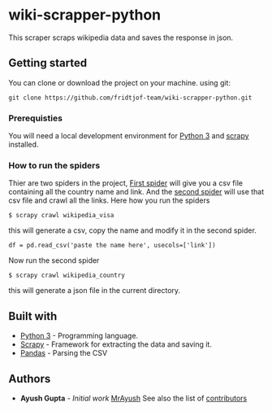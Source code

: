 # wiki-scrapper-python
This scraper scraps wikipedia data and saves the response in json.
## Getting started
You can clone or download the project on your machine.
using git:
```
git clone https://github.com/fridtjof-team/wiki-scrapper-python.git
```
### Prerequisties
You will need a local development environment for [Python 3](https://www.python.org/download/releases/3.0/) and [scrapy](http://doc.scrapy.org/en/1.1/intro/overview.html) installed.

### How to run the spiders
Thier are two spiders in the project, [First spider](https://github.com/fridtjof-team/wiki-scrapper-python/blob/master/spiders/wikipedia_visa.py) will give you a csv file containing all the country name and link.
And the [second spider](https://github.com/fridtjof-team/wiki-scrapper-python/blob/master/spiders/wikipedia_country.py) will use that csv file and crawl all the links.
Here how you run the spiders
```
$ scrapy crawl wikipedia_visa
```
this will generate a csv, copy the name and modify it in the second spider.
```
df = pd.read_csv('paste the name here', usecols=['link'])
```
Now run the second spider
```
$ scrapy crawl wikipedia_country
```
this will generate a json file in the current directory.

## Built with
* [Python 3](https://www.python.org/) - Programming language.
* [Scrapy](https://scrapy.org/) - Framework for extracting the data and saving it.
* [Pandas](https://pandas.pydata.org/) - Parsing the CSV

## Authors
 * **Ayush Gupta** - *Initial work* [MrAyush](https://github.com/MrAyush)
See also the list of [contributors](https://github.com/fridtjof-team/wiki-scrapper-python/graphs/contributors)
